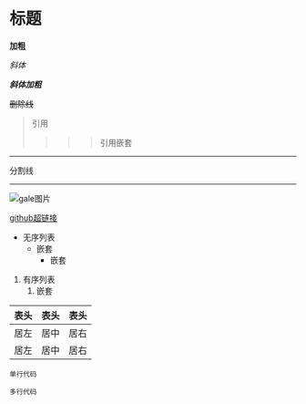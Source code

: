 # 标题

**加粗**

*斜体*

***斜体加粗***

~~删除线~~

>引用
>>>>引用嵌套

---
分割线
***

![gale图片](https://avatars1.githubusercontent.com/u/41321052?s=40&v=4 "github")

[github超链接](https://github.com/wangliqun123)

- 无序列表
   + 嵌套
     * 嵌套

1. 有序列表
   1. 嵌套
   
表头|表头|表头
-|:-:|-:
居左|居中|居右
居左|居中|居右

`单行代码`

```
多行代码
```
